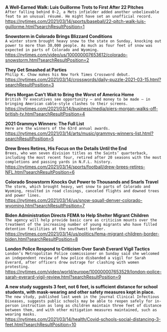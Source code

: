 **A Well-Earned Walk: Luis Guillorme Trots to First After 22 Pitches**\
`After falling behind 0-2, a Mets infielder added another unbelievable feat to an unusual résumé. He might have set an unofficial record.`\
https://nytimes.com/2021/03/14/sports/baseball/22-pitch-walk-luis-guillorme.html?searchResultPosition=1

**Snowstorm in Colorado Brings Blizzard Conditions**\
`A winter storm brought heavy snow to the state on Sunday, knocking out power to more than 30,000 people. As much as four feet of snow was expected in parts of Colorado and Wyoming.`\
https://nytimes.com/video/us/100000007653612/colorado-snowstorm.html?searchResultPosition=2

**They Get Smashed at Parties**\
`Philip K. Chow makes his New York Times Crossword debut.`\
https://nytimes.com/2021/03/14/crosswords/daily-puzzle-2021-03-15.html?searchResultPosition=3

**Piers Morgan Can’t Wait to Bring the Worst of America Home**\
`British TV executives see opportunity — and money to be made — in bringing American cable-style clashes to their screens.`\
https://nytimes.com/2021/03/14/business/media/piers-morgan-walks-off-british-tv.html?searchResultPosition=4

**2021 Grammys Winners: The Full List**\
`Here are the winners of the 63rd annual awards.`\
https://nytimes.com/2021/03/14/arts/music/grammys-winners-list.html?searchResultPosition=5

**Drew Brees Retires, His Focus on the Details Until the End**\
`Brees, who won seven division titles as the Saints’ quarterback, including the most recent four, retired after 20 seasons with the most completions and passing yards in N.F.L. history.`\
https://nytimes.com/2021/03/14/sports/football/drew-brees-retires-NFL.html?searchResultPosition=6

**Colorado Snowstorm Knocks Out Power to Thousands and Snarls Travel**\
`The storm, which brought heavy, wet snow to parts of Colorado and Wyoming, resulted in road closings, canceled flights and downed trees and power lines.`\
https://nytimes.com/2021/03/14/us/snow-squall-denver-colorado-wyoming.html?searchResultPosition=7

**Biden Administration Directs FEMA to Help Shelter Migrant Children**\
`The agency will help provide basic care as criticism mounts over the treatment of the increasing number of young migrants who have filled detention facilities at the southwest border.`\
https://nytimes.com/2021/03/14/us/politics/fema-migrant-children-border-biden.html?searchResultPosition=8

**London Police Respond to Criticism Over Sarah Everard Vigil Tactics**\
`London’s Metropolitan Police commissioner on Sunday said she welcomed an independent review of how police disbanded a vigil for Sarah Everard, after officers drew outrage for clashing with women protesting.`\
https://nytimes.com/video/world/europe/100000007653529/london-police-sarah-everard-vigil-review.html?searchResultPosition=9

**A new study suggests 3 feet, not 6 feet, is sufficient distance for school students, with mask-wearing and other safety measures kept in place.**\
`The new study, published last week in the journal Clinical Infectious Diseases, suggests public schools may be able to reopen safely for in-person instruction as long as children maintain three feet of distance between them, and with other mitigation measures maintained, such as wearing masks.`\
https://nytimes.com/2021/03/14/health/Covid-schools-social-distancing-3-feet.html?searchResultPosition=10

